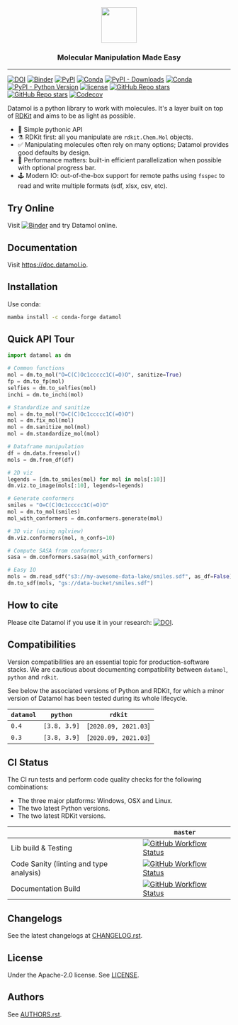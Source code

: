 <div align="center">
    <img src="docs/images/logo-title.png" height="80px">
    <h3>Molecular Manipulation Made Easy</h3>
</div>

---

[![DOI](https://zenodo.org/badge/341603042.svg)](https://zenodo.org/badge/latestdoi/341603042)
[![Binder](http://mybinder.org/badge_logo.svg)](https://mybinder.org/v2/gh/datamol-org/datamol/master?urlpath=lab/tree/docs/tutorials/The_Basics.ipynb)
[![PyPI](https://img.shields.io/pypi/v/datamol)](https://pypi.org/project/datamol/)
[![Conda](https://img.shields.io/conda/v/conda-forge/datamol?label=conda&color=success)](https://anaconda.org/conda-forge/datamol)
[![PyPI - Downloads](https://img.shields.io/pypi/dm/datamol)](https://pypi.org/project/datamol/)
[![Conda](https://img.shields.io/conda/dn/conda-forge/datamol)](https://anaconda.org/conda-forge/datamol)
[![PyPI - Python Version](https://img.shields.io/pypi/pyversions/datamol)](https://pypi.org/project/datamol/)
[![license](https://img.shields.io/badge/License-Apache%202.0-blue.svg)](https://github.com/datamol-org/datamol/blob/master/LICENSE)
[![GitHub Repo stars](https://img.shields.io/github/stars/datamol-org/datamol)](https://github.com/datamol-org/datamol/stargazers)
[![GitHub Repo stars](https://img.shields.io/github/forks/datamol-org/datamol)](https://github.com/datamol-org/datamol/network/members)
[![Codecov](https://codecov.io/gh/datamol-org/datamol/branch/master/graph/badge.svg?token=2ETG8SA7IG)](https://codecov.io/gh/datamol-org/datamol)

Datamol is a python library to work with molecules. It's a layer built on top of [RDKit](https://www.rdkit.org/) and aims to be as light as possible.

- 🐍 Simple pythonic API
- ⚗️ RDKit first: all you manipulate are `rdkit.Chem.Mol` objects.
- ✅ Manipulating molecules often rely on many options; Datamol provides good defaults by design.
- 🧠 Performance matters: built-in efficient parallelization when possible with optional progress bar.
- 🕹️ Modern IO: out-of-the-box support for remote paths using `fsspec` to read and write multiple formats (sdf, xlsx, csv, etc).

## Try Online

Visit [![Binder](http://mybinder.org/badge_logo.svg)](https://mybinder.org/v2/gh/datamol-org/datamol/master?urlpath=lab/tree/docs/tutorials/The_Basics.ipynb) and try Datamol online.

## Documentation

Visit https://doc.datamol.io.

## Installation

Use conda:

```bash
mamba install -c conda-forge datamol
```

## Quick API Tour

```python
import datamol as dm

# Common functions
mol = dm.to_mol("O=C(C)Oc1ccccc1C(=O)O", sanitize=True)
fp = dm.to_fp(mol)
selfies = dm.to_selfies(mol)
inchi = dm.to_inchi(mol)

# Standardize and sanitize
mol = dm.to_mol("O=C(C)Oc1ccccc1C(=O)O")
mol = dm.fix_mol(mol)
mol = dm.sanitize_mol(mol)
mol = dm.standardize_mol(mol)

# Dataframe manipulation
df = dm.data.freesolv()
mols = dm.from_df(df)

# 2D viz
legends = [dm.to_smiles(mol) for mol in mols[:10]]
dm.viz.to_image(mols[:10], legends=legends)

# Generate conformers
smiles = "O=C(C)Oc1ccccc1C(=O)O"
mol = dm.to_mol(smiles)
mol_with_conformers = dm.conformers.generate(mol)

# 3D viz (using nglview)
dm.viz.conformers(mol, n_confs=10)

# Compute SASA from conformers
sasa = dm.conformers.sasa(mol_with_conformers)

# Easy IO
mols = dm.read_sdf("s3://my-awesome-data-lake/smiles.sdf", as_df=False)
dm.to_sdf(mols, "gs://data-bucket/smiles.sdf")
```

## How to cite

Please cite Datamol if you use it in your research: [![DOI](https://zenodo.org/badge/341603042.svg)](https://zenodo.org/badge/latestdoi/341603042).

## Compatibilities

Version compatibilities are an essential topic for production-software stacks. We are cautious about documenting compatibility between `datamol`, `python` and `rdkit`.

See below the associated versions of Python and RDKit, for which a minor version of Datamol has been tested during its whole lifecycle.

| `datamol` | `python`     | `rdkit`              |
| --------- | ------------ | -------------------- |
| `0.4`     | `[3.8, 3.9]` | [`2020.09, 2021.03`] |
| `0.3`     | `[3.8, 3.9]` | [`2020.09, 2021.03`] |

## CI Status

The CI run tests and perform code quality checks for the following combinations:

- The three major platforms: Windows, OSX and Linux.
- The two latest Python versions.
- The two latest RDKit versions.

|                                         | `master`                                                                                                                                                                           |
| --------------------------------------- | ---------------------------------------------------------------------------------------------------------------------------------------------------------------------------------- |
| Lib build & Testing                     | [![GitHub Workflow Status](https://img.shields.io/github/workflow/status/datamol-org/datamol/test)](https://github.com/datamol-org/datamol/actions/workflows/test.yml)             |
| Code Sanity (linting and type analysis) | [![GitHub Workflow Status](https://img.shields.io/github/workflow/status/datamol-org/datamol/code-check)](https://github.com/datamol-org/datamol/actions/workflows/code-check.yml) |
| Documentation Build                     | [![GitHub Workflow Status](https://img.shields.io/github/workflow/status/datamol-org/datamol/doc)](https://github.com/datamol-org/datamol/actions/workflows/doc.yml)               |

## Changelogs

See the latest changelogs at [CHANGELOG.rst](./CHANGELOG.rst).

## License

Under the Apache-2.0 license. See [LICENSE](LICENSE).

## Authors

See [AUTHORS.rst](./AUTHORS.rst).
